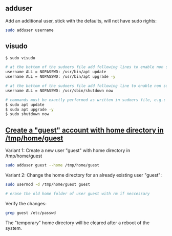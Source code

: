 ## adduser

Add an additional user, stick with the defaults, will not have sudo rights:

```bash
sudo adduser username
```

## visudo

```bash
$ sudo visudo

# at the bottom of the sudoers file add following lines to enable non sudo users to update and upgrade system
username ALL = NOPASSWD: /usr/bin/apt update
username ALL = NOPASSWD: /usr/bin/apt upgrade -y

# at the bottom of the sudoers file add following line to enable non sudo users to turn of the system
username ALL = NOPASSWD: /usr/sbin/shutdown now

# commands must be exactly performed as written in sudoers file, e.g.:
$ sudo apt update
$ sudo apt upgrade -y
$ sudo shutdown now
```

## [Create a "guest" account with home directory in /tmp/home/guest](https://www.tutorialspoint.com/how-to-change-the-default-home-directory-of-a-user-on-linux)

Variant 1: Create a new user "guest" with home directory in /tmp/home/guest

```bash
sudo adduser guest --home /tmp/home/guest
```

Variant 2: Change the home directory for an already existing user "guest":

```bash
sudo usermod -d /tmp/home/guest guest

# erase the old home folder of user guest with rm if neccessary
```

Verify the changes:

```bash
grep guest /etc/passwd
```

The "temporary" home directory will be cleared after a reboot of the system.

